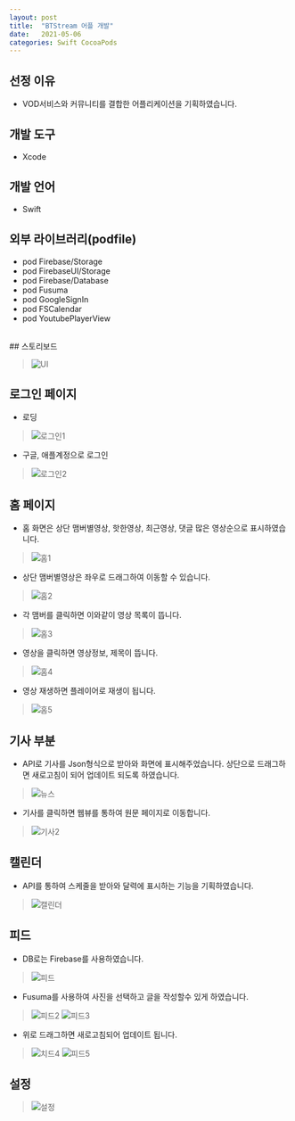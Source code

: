 ```yaml
---
layout: post
title:  "BTStream 어플 개발"
date:   2021-05-06
categories: Swift CocoaPods
---
```


## 선정 이유
- VOD서비스와 커뮤니티를 결합한 어플리케이션을 기획하였습니다.

## 개발 도구
- Xcode

## 개발 언어
- Swift

## 외부 라이브러리(podfile)
- pod Firebase/Storage
- pod FirebaseUI/Storage
- pod Firebase/Database
- pod Fusuma
- pod GoogleSignIn
- pod FSCalendar
- pod YoutubePlayerView

<br>
## 스토리보드

> ![UI](https://user-images.githubusercontent.com/20594299/117131778-db626080-addc-11eb-95bb-77672b3a50e1.PNG)

## 로그인 페이지
- 로딩
> ![로그인1](https://user-images.githubusercontent.com/20594299/117131360-4f503900-addc-11eb-99f3-d721efa06a1c.PNG)

- 구글, 애플계정으로 로그인
> ![로그인2](https://user-images.githubusercontent.com/20594299/117131362-4fe8cf80-addc-11eb-9c26-d48e4fec9f58.PNG)

## 홈 페이지
- 홈 화면은 상단 맴버별영상, 핫한영상, 최근영상, 댓글 많은 영상순으로 표시하였습니다.
> ![홈1](https://user-images.githubusercontent.com/20594299/117131385-5414ed00-addc-11eb-9c94-9b3288b34865.PNG)

- 상단 맴버별영상은 좌우로 드래그하여 이동할 수 있습니다.
> ![홈2](https://user-images.githubusercontent.com/20594299/117131388-54ad8380-addc-11eb-9915-da9335e488dc.PNG)

- 각 맴버를 클릭하면 이와같이 영상 목록이 뜹니다.
> ![홈3](https://user-images.githubusercontent.com/20594299/117131390-54ad8380-addc-11eb-8245-09593ec32b04.PNG)

- 영상을 클릭하면 영상정보, 제목이 뜹니다.
> ![홈4](https://user-images.githubusercontent.com/20594299/117131392-55461a00-addc-11eb-9446-bf8ec7991f81.PNG)

- 영상 재생하면 플레이어로 재생이 됩니다.
> ![홈5](https://user-images.githubusercontent.com/20594299/117131395-55deb080-addc-11eb-8f01-b484002daa50.PNG)

## 기사 부분
- API로 기사를 Json형식으로 받아와 화면에 표시해주었습니다. 상단으로 드래그하면 새로고침이 되어 업데이트 되도록 하였습니다.
> ![뉴스](https://user-images.githubusercontent.com/20594299/117131357-4eb7a280-addc-11eb-86e5-efd90478628a.PNG)

- 기사를 클릭하면 웹뷰를 통하여 원문 페이지로 이동합니다.
> ![기사2](https://user-images.githubusercontent.com/20594299/117131355-4e1f0c00-addc-11eb-86c8-4bca241cada1.PNG)

## 캘린더
- API를 통하여 스케줄을 받아와 달력에 표시하는 기능을 기획하였습니다.
> ![캘린더](https://user-images.githubusercontent.com/20594299/117131367-50816600-addc-11eb-9b12-f464bd699d9d.PNG)

## 피드
- DB로는 Firebase를 사용하였습니다.
> ![피드](https://user-images.githubusercontent.com/20594299/117131370-5119fc80-addc-11eb-946d-ea18790bb56b.PNG)

- Fusuma를 사용하여 사진을 선택하고 글을 작성할수 있게 하였습니다.
> ![피드2](https://user-images.githubusercontent.com/20594299/117131371-5119fc80-addc-11eb-90ff-e0183db6a3f3.PNG)
> ![피드3](https://user-images.githubusercontent.com/20594299/117131376-52e3c000-addc-11eb-959a-f92a4b23eb99.PNG)

- 위로 드래그하면 새로고침되어 업데이트 됩니다.
> ![치드4](https://user-images.githubusercontent.com/20594299/117131366-50816600-addc-11eb-8a53-4886aefc2585.PNG)
> ![피드5](https://user-images.githubusercontent.com/20594299/117131379-537c5680-addc-11eb-8026-e1fd13bab93f.PNG)

## 설정
> ![설정](https://user-images.githubusercontent.com/20594299/117131363-4fe8cf80-addc-11eb-8658-1dba74d426a7.PNG)

